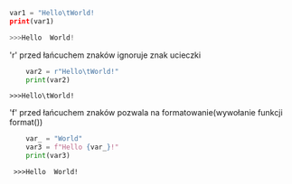 
```python
var1 = "Hello\tWorld!
print(var1)

>>>Hello  World!
```
 
'r' przed łańcuchem znaków ignoruje znak ucieczki

```python
    var2 = r"Hello\tWorld!"
    print(var2)
```
    >>>Hello\tWorld!
    
'f' przed łańcuchem znaków pozwala na formatowanie(wywołanie funkcji format())
```python
    var_ = "World"
    var3 = f"Hello {var_}!"
    print(var3)
```
     >>>Hello  World!
